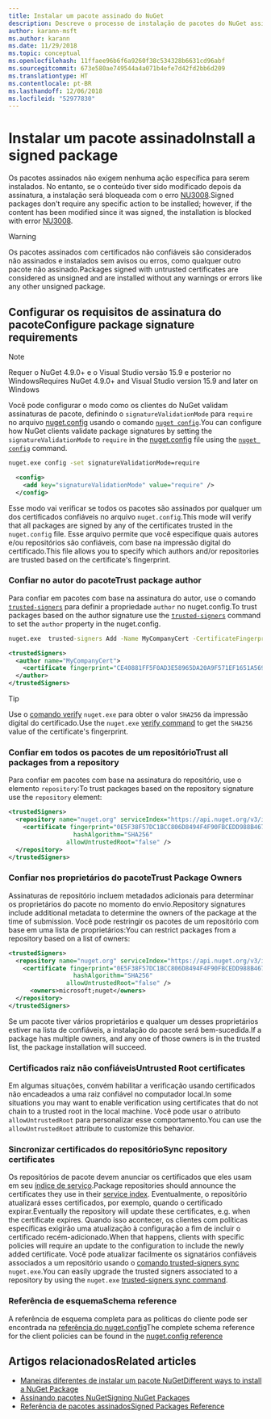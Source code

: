 ```yaml
---
title: Instalar um pacote assinado do NuGet
description: Descreve o processo de instalação de pacotes do NuGet assinados e de definição das configurações de confiança de assinatura de pacotes.
author: karann-msft
ms.author: karann
ms.date: 11/29/2018
ms.topic: conceptual
ms.openlocfilehash: 11ffaee96b6f6a9260f38c534328b6631cd96abf
ms.sourcegitcommit: 673e580ae749544a4a071b4efe7d42fd2bb6d209
ms.translationtype: HT
ms.contentlocale: pt-BR
ms.lasthandoff: 12/06/2018
ms.locfileid: "52977830"
---
```

# <a name="install-a-signed-package"></a><span data-ttu-id="318bc-103">Instalar um pacote assinado</span><span class="sxs-lookup"><span data-stu-id="318bc-103">Install a signed package</span></span>

<span data-ttu-id="318bc-104">Os pacotes assinados não exigem nenhuma ação específica para serem instalados. No entanto, se o conteúdo tiver sido modificado depois da assinatura, a instalação será bloqueada com o erro [NU3008](../reference/errors-and-warnings/NU3008.md).</span><span class="sxs-lookup"><span data-stu-id="318bc-104">Signed packages don't require any specific action to be installed; however, if the content has been modified since it was signed, the installation is blocked with error [NU3008](../reference/errors-and-warnings/NU3008.md).</span></span>

> [!Warning]
> <span data-ttu-id="318bc-105">Os pacotes assinados com certificados não confiáveis são considerados não assinados e instalados sem avisos ou erros, como qualquer outro pacote não assinado.</span><span class="sxs-lookup"><span data-stu-id="318bc-105">Packages signed with untrusted certificates are considered as unsigned and are installed without any warnings or errors like any other unsigned package.</span></span>

## <a name="configure-package-signature-requirements"></a><span data-ttu-id="318bc-106">Configurar os requisitos de assinatura do pacote</span><span class="sxs-lookup"><span data-stu-id="318bc-106">Configure package signature requirements</span></span>

> [!Note]
> <span data-ttu-id="318bc-107">Requer o NuGet 4.9.0+ e o Visual Studio versão 15.9 e posterior no Windows</span><span class="sxs-lookup"><span data-stu-id="318bc-107">Requires NuGet 4.9.0+ and Visual Studio version 15.9 and later on Windows</span></span>

<span data-ttu-id="318bc-108">Você pode configurar o modo como os clientes do NuGet validam assinaturas de pacote, definindo o `signatureValidationMode` para `require` no arquivo [nuget.config](../reference/nuget-config-file) usando o comando [`nuget config`](../tools/cli-ref-config).</span><span class="sxs-lookup"><span data-stu-id="318bc-108">You can configure how NuGet clients validate package signatures by setting the `signatureValidationMode` to `require` in the [nuget.config](../reference/nuget-config-file) file using the [`nuget config`](../tools/cli-ref-config) command.</span></span>

```cmd
nuget.exe config -set signatureValidationMode=require
```

```xml
  <config>
    <add key="signatureValidationMode" value="require" />
  </config>
```

<span data-ttu-id="318bc-109">Esse modo vai verificar se todos os pacotes são assinados por qualquer um dos certificados confiáveis no arquivo `nuget.config`.</span><span class="sxs-lookup"><span data-stu-id="318bc-109">This mode will verify that all packages are signed by any of the certificates trusted in the `nuget.config` file.</span></span> <span data-ttu-id="318bc-110">Esse arquivo permite que você especifique quais autores e/ou repositórios são confiáveis, com base na impressão digital do certificado.</span><span class="sxs-lookup"><span data-stu-id="318bc-110">This file allows you to specify which authors and/or repositories are trusted based on the certificate's fingerprint.</span></span>

### <a name="trust-package-author"></a><span data-ttu-id="318bc-111">Confiar no autor do pacote</span><span class="sxs-lookup"><span data-stu-id="318bc-111">Trust package author</span></span>

<span data-ttu-id="318bc-112">Para confiar em pacotes com base na assinatura do autor, use o comando [`trusted-signers`](..tools/cli-ref-trusted-signers) para definir a propriedade `author` no nuget.config.</span><span class="sxs-lookup"><span data-stu-id="318bc-112">To trust packages based on the author signature use the [`trusted-signers`](..tools/cli-ref-trusted-signers) command to set the `author` property in the nuget.config.</span></span>

```cmd
nuget.exe  trusted-signers Add -Name MyCompanyCert -CertificateFingerprint CE40881FF5F0AD3E58965DA20A9F571EF1651A56933748E1BF1C99E537C4E039 -FingerprintAlgorithm SHA256
```

```xml
<trustedSigners>
  <author name="MyCompanyCert">
    <certificate fingerprint="CE40881FF5F0AD3E58965DA20A9F571EF1651A56933748E1BF1C99E537C4E039" hashAlgorithm="SHA256" allowUntrustedRoot="false" />
  </author>
</trustedSigners>
```

>[!TIP]
><span data-ttu-id="318bc-113">Use o [comando verify](https://docs.microsoft.com/en-us/nuget/tools/cli-ref-verify) `nuget.exe` para obter o valor `SHA256` da impressão digital do certificado.</span><span class="sxs-lookup"><span data-stu-id="318bc-113">Use the `nuget.exe` [verify command](https://docs.microsoft.com/en-us/nuget/tools/cli-ref-verify) to get the `SHA256` value of the certificate's fingerprint.</span></span>


### <a name="trust-all-packages-from-a-repository"></a><span data-ttu-id="318bc-114">Confiar em todos os pacotes de um repositório</span><span class="sxs-lookup"><span data-stu-id="318bc-114">Trust all packages from a repository</span></span>

<span data-ttu-id="318bc-115">Para confiar em pacotes com base na assinatura do repositório, use o elemento `repository`:</span><span class="sxs-lookup"><span data-stu-id="318bc-115">To trust packages based on the repository signature use the `repository` element:</span></span>

```xml
<trustedSigners>  
  <repository name="nuget.org" serviceIndex="https://api.nuget.org/v3/index.json">
    <certificate fingerprint="0E5F38F57DC1BCC806D8494F4F90FBCEDD988B4676070...." 
                  hashAlgorithm="SHA256" 
                allowUntrustedRoot="false" />
  </repository>
</trustedSigners>
```

### <a name="trust-package-owners"></a><span data-ttu-id="318bc-116">Confiar nos proprietários do pacote</span><span class="sxs-lookup"><span data-stu-id="318bc-116">Trust Package Owners</span></span>

<span data-ttu-id="318bc-117">Assinaturas de repositório incluem metadados adicionais para determinar os proprietários do pacote no momento do envio.</span><span class="sxs-lookup"><span data-stu-id="318bc-117">Repository signatures include additional metadata to determine the owners of the package at the time of submission.</span></span> <span data-ttu-id="318bc-118">Você pode restringir os pacotes de um repositório com base em uma lista de proprietários:</span><span class="sxs-lookup"><span data-stu-id="318bc-118">You can restrict packages from a repository based on a list of owners:</span></span>

```xml
<trustedSigners>  
  <repository name="nuget.org" serviceIndex="https://api.nuget.org/v3/index.json">
    <certificate fingerprint="0E5F38F57DC1BCC806D8494F4F90FBCEDD988B4676070...." 
                  hashAlgorithm="SHA256" 
                allowUntrustedRoot="false" />
      <owners>microsoft;nuget</owners>
  </repository>
</trustedSigners>
```

<span data-ttu-id="318bc-119">Se um pacote tiver vários proprietários e qualquer um desses proprietários estiver na lista de confiáveis, a instalação do pacote será bem-sucedida.</span><span class="sxs-lookup"><span data-stu-id="318bc-119">If a package has multiple owners, and any one of those owners is in the trusted list, the package installation will succeed.</span></span>

### <a name="untrusted-root-certificates"></a><span data-ttu-id="318bc-120">Certificados raiz não confiáveis</span><span class="sxs-lookup"><span data-stu-id="318bc-120">Untrusted Root certificates</span></span>

<span data-ttu-id="318bc-121">Em algumas situações, convém habilitar a verificação usando certificados não encadeados a uma raiz confiável no computador local.</span><span class="sxs-lookup"><span data-stu-id="318bc-121">In some situations you may want to enable verification using certificates that do not chain to a trusted root in the local machine.</span></span> <span data-ttu-id="318bc-122">Você pode usar o atributo `allowUntrustedRoot` para personalizar esse comportamento.</span><span class="sxs-lookup"><span data-stu-id="318bc-122">You can use the `allowUntrustedRoot` attribute to customize this behavior.</span></span>

### <a name="sync-repository-certificates"></a><span data-ttu-id="318bc-123">Sincronizar certificados do repositório</span><span class="sxs-lookup"><span data-stu-id="318bc-123">Sync repository certificates</span></span>

<span data-ttu-id="318bc-124">Os repositórios de pacote devem anunciar os certificados que eles usam em seu [índice de serviço](https://docs.microsoft.com/en-us/nuget/api/service-index).</span><span class="sxs-lookup"><span data-stu-id="318bc-124">Package repositories should announce the certificates they use in their [service index](https://docs.microsoft.com/en-us/nuget/api/service-index).</span></span> <span data-ttu-id="318bc-125">Eventualmente, o repositório atualizará esses certificados, por exemplo, quando o certificado expirar.</span><span class="sxs-lookup"><span data-stu-id="318bc-125">Eventually the repository will update these certificates, e.g. when the certificate expires.</span></span> <span data-ttu-id="318bc-126">Quando isso acontecer, os clientes com políticas específicas exigirão uma atualização à configuração a fim de incluir o certificado recém-adicionado.</span><span class="sxs-lookup"><span data-stu-id="318bc-126">When that happens, clients with specific policies will require an update to the configuration to include the newly added certificate.</span></span> <span data-ttu-id="318bc-127">Você pode atualizar facilmente os signatários confiáveis associados a um repositório usando o [comando trusted-signers sync](/nuget/tools/cli-ref-trusted-signers.md#nuget-trusted-signers-sync--name-) `nuget.exe`.</span><span class="sxs-lookup"><span data-stu-id="318bc-127">You can easily upgrade the trusted signers associated to a repository by using the `nuget.exe` [trusted-signers sync command](/nuget/tools/cli-ref-trusted-signers.md#nuget-trusted-signers-sync--name-).</span></span>

### <a name="schema-reference"></a><span data-ttu-id="318bc-128">Referência de esquema</span><span class="sxs-lookup"><span data-stu-id="318bc-128">Schema reference</span></span>

<span data-ttu-id="318bc-129">A referência de esquema completa para as políticas do cliente pode ser encontrada na [referência do nuget.config](/nuget/reference/nuget-config-file#trustedsigners-section)</span><span class="sxs-lookup"><span data-stu-id="318bc-129">The complete schema reference for the client policies can be found in the [nuget.config reference](/nuget/reference/nuget-config-file#trustedsigners-section)</span></span>

## <a name="related-articles"></a><span data-ttu-id="318bc-130">Artigos relacionados</span><span class="sxs-lookup"><span data-stu-id="318bc-130">Related articles</span></span>

- [<span data-ttu-id="318bc-131">Maneiras diferentes de instalar um pacote NuGet</span><span class="sxs-lookup"><span data-stu-id="318bc-131">Different ways to install a NuGet Package</span></span>](ways-to-install-a-package.md)
- [<span data-ttu-id="318bc-132">Assinando pacotes NuGet</span><span class="sxs-lookup"><span data-stu-id="318bc-132">Signing NuGet Packages</span></span>](../create-packages/Sign-a-Package.md)
- [<span data-ttu-id="318bc-133">Referência de pacotes assinados</span><span class="sxs-lookup"><span data-stu-id="318bc-133">Signed Packages Reference</span></span>](../reference/Signed-Packages-Reference.md)
